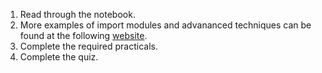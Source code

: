 1. Read through the notebook.
1. More examples of import modules and advananced techniques can be found at the following [website](https://realpython.com/python-import/).
1. Complete the required practicals.
1. Complete the quiz.
